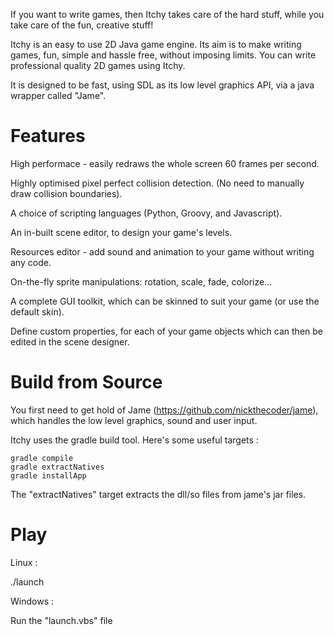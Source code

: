 If you want to write games, then Itchy takes care of the hard stuff,
while you take care of the fun, creative stuff!

Itchy is an easy to use 2D Java game engine.
Its aim is to make writing games, fun, simple and hassle free, without imposing limits.
You can write professional quality 2D games using Itchy.

It is designed to be fast, using SDL as its low level graphics API, via a java wrapper called "Jame".

Features
========

High performace - easily redraws the whole screen 60 frames per second.

Highly optimised pixel perfect collision detection. (No need to manually draw collision boundaries).

A choice of scripting languages (Python, Groovy, and Javascript).

An in-built scene editor, to design your game's levels.

Resources editor - add sound and animation to your game without writing any code.

On-the-fly sprite manipulations: rotation, scale, fade, colorize...

A complete GUI toolkit, which can be skinned to suit your game (or use the default skin).

Define custom properties, for each of your game objects which can then be edited in the scene designer.


Build from Source
=================

You first need to get hold of Jame (https://github.com/nickthecoder/jame), which handles the low level
graphics, sound and user input.

Itchy uses the gradle build tool. Here's some useful targets :


    gradle compile
    gradle extractNatives 
    gradle installApp
    
The "extractNatives" target extracts the dll/so files from jame's jar files.

Play
====

Linux :

./launch

Windows :

Run the "launch.vbs" file

